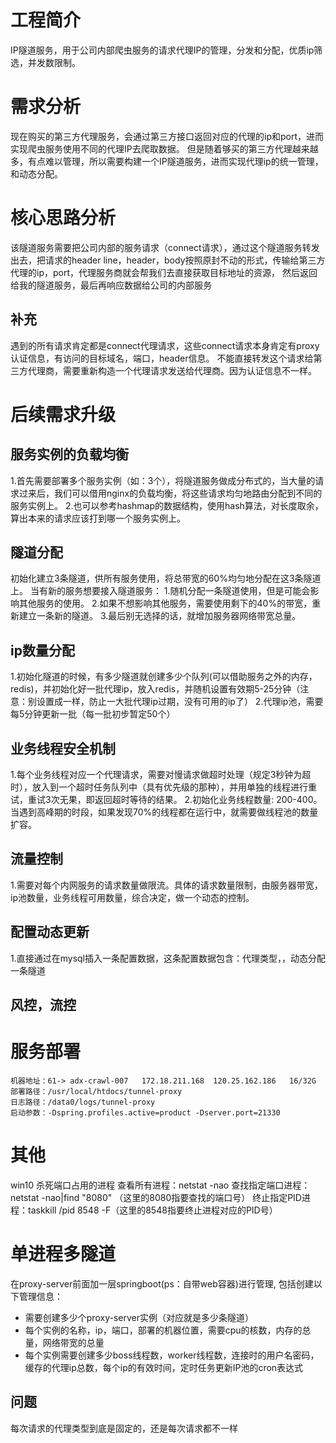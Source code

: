 # 工程简介
IP隧道服务，用于公司内部爬虫服务的请求代理IP的管理，分发和分配，优质ip筛选，并发数限制。

# 需求分析
现在购买的第三方代理服务，会通过第三方接口返回对应的代理的ip和port，进而实现爬虫服务使用不同的代理IP去爬取数据。
但是随着够买的第三方代理越来越多，有点难以管理，所以需要构建一个IP隧道服务，进而实现代理ip的统一管理，和动态分配。


# 核心思路分析
该隧道服务需要把公司内部的服务请求（connect请求），通过这个隧道服务转发出去，把请求的header line，header，body按照原封不动的形式，传输给第三方代理的ip，port，代理服务商就会帮我们去直接获取目标地址的资源，
然后返回给我的隧道服务，最后再响应数据给公司的内部服务
## 补充
遇到的所有请求肯定都是connect代理请求，这些connect请求本身肯定有proxy认证信息，有访问的目标域名，端口，header信息。
不能直接转发这个请求给第三方代理商，需要重新构造一个代理请求发送给代理商。因为认证信息不一样。

# 后续需求升级
## 服务实例的负载均衡
1.首先需要部署多个服务实例（如：3个），将隧道服务做成分布式的，当大量的请求过来后，我们可以借用nginx的负载均衡，将这些请求均匀地路由分配到不同的服务实例上。
2.也可以参考hashmap的数据结构，使用hash算法，对长度取余，算出本来的请求应该打到哪一个服务实例上。

## 隧道分配
初始化建立3条隧道，供所有服务使用，将总带宽的60%均匀地分配在这3条隧道上。
当有新的服务想要接入隧道服务：
1.随机分配一条隧道使用，但是可能会影响其他服务的使用。
2.如果不想影响其他服务，需要使用剩下的40%的带宽，重新建立一条新的隧道。
3.最后别无选择的话，就增加服务器网络带宽总量。

## ip数量分配
1.初始化隧道的时候，有多少隧道就创建多少个队列(可以借助服务之外的内存，redis)，并初始化好一批代理ip，放入redis，并随机设置有效期5-25分钟（注意：别设置成一样，防止一大批代理ip过期，没有可用的ip了）
2.代理ip池，需要每5分钟更新一批（每一批初步暂定50个）

## 业务线程安全机制
1.每个业务线程对应一个代理请求，需要对慢请求做超时处理（规定3秒钟为超时），放入到一个超时任务队列中（具有优先级的那种），并用单独的线程进行重试，重试3次无果，即返回超时等待的结果。
2.初始化业务线程数量: 200-400。当遇到高峰期的时段，如果发现70%的线程都在运行中，就需要做线程池的数量扩容。

## 流量控制
1.需要对每个内网服务的请求数量做限流。具体的请求数量限制，由服务器带宽，ip池数量，业务线程可用数量，综合决定，做一个动态的控制。

## 配置动态更新
1.直接通过在mysql插入一条配置数据，这条配置数据包含：代理类型，，动态分配一条隧道

## 风控，流控

# 服务部署
```shell
机器地址：61-> adx-crawl-007   172.18.211.168  120.25.162.186   16/32G
部署路径：/usr/local/htdocs/tunnel-proxy
日志路径：/data0/logs/tunnel-proxy
启动参数：-Dspring.profiles.active=product -Dserver.port=21330
```

# 其他
win10 杀死端口占用的进程
查看所有进程：netstat -nao
查找指定端口进程： netstat -nao|find "8080" （这里的8080指要查找的端口号）
终止指定PID进程：taskkill /pid 8548 -F（这里的8548指要终止进程对应的PID号）

# 单进程多隧道
在proxy-server前面加一层springboot(ps：自带web容器)进行管理, 包括创建以下管理信息：
- 需要创建多少个proxy-server实例（对应就是多少条隧道）
- 每个实例的名称，ip，端口，部署的机器位置，需要cpu的核数，内存的总量，网络带宽的总量
- 每个实例需要创建多少boss线程数，worker线程数，连接时的用户名密码，缓存的代理ip总数，每个ip的有效时间，定时任务更新IP池的cron表达式

## 问题
每次请求的代理类型到底是固定的，还是每次请求都不一样